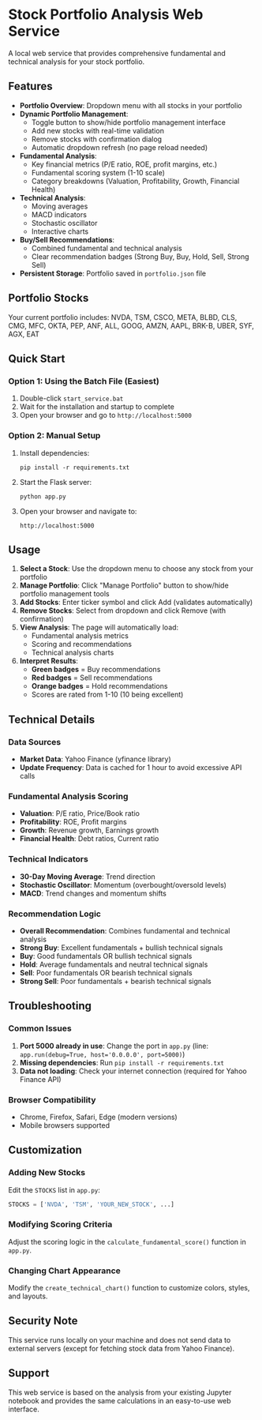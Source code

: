 # Stock Portfolio Analysis Web Service

A local web service that provides comprehensive fundamental and technical analysis for your stock portfolio.

## Features

- **Portfolio Overview**: Dropdown menu with all stocks in your portfolio
- **Dynamic Portfolio Management**: 
  - Toggle button to show/hide portfolio management interface
  - Add new stocks with real-time validation
  - Remove stocks with confirmation dialog
  - Automatic dropdown refresh (no page reload needed)
- **Fundamental Analysis**: 
  - Key financial metrics (P/E ratio, ROE, profit margins, etc.)
  - Fundamental scoring system (1-10 scale)
  - Category breakdowns (Valuation, Profitability, Growth, Financial Health)
- **Technical Analysis**:
  - Moving averages
  - MACD indicators
  - Stochastic oscillator
  - Interactive charts
- **Buy/Sell Recommendations**:
  - Combined fundamental and technical analysis
  - Clear recommendation badges (Strong Buy, Buy, Hold, Sell, Strong Sell)
- **Persistent Storage**: Portfolio saved in `portfolio.json` file

## Portfolio Stocks

Your current portfolio includes:
NVDA, TSM, CSCO, META, BLBD, CLS, CMG, MFC, OKTA, PEP, ANF, ALL, GOOG, AMZN, AAPL, BRK-B, UBER, SYF, AGX, EAT

## Quick Start

### Option 1: Using the Batch File (Easiest)
1. Double-click `start_service.bat`
2. Wait for the installation and startup to complete
3. Open your browser and go to `http://localhost:5000`

### Option 2: Manual Setup
1. Install dependencies:
   ```
   pip install -r requirements.txt
   ```

2. Start the Flask server:
   ```
   python app.py
   ```

3. Open your browser and navigate to:
   ```
   http://localhost:5000
   ```

## Usage

1. **Select a Stock**: Use the dropdown menu to choose any stock from your portfolio
2. **Manage Portfolio**: Click "Manage Portfolio" button to show/hide portfolio management tools
3. **Add Stocks**: Enter ticker symbol and click Add (validates automatically)
4. **Remove Stocks**: Select from dropdown and click Remove (with confirmation)
5. **View Analysis**: The page will automatically load:
   - Fundamental analysis metrics
   - Scoring and recommendations
   - Technical analysis charts
6. **Interpret Results**:
   - **Green badges** = Buy recommendations
   - **Red badges** = Sell recommendations  
   - **Orange badges** = Hold recommendations
   - Scores are rated from 1-10 (10 being excellent)

## Technical Details

### Data Sources
- **Market Data**: Yahoo Finance (yfinance library)
- **Update Frequency**: Data is cached for 1 hour to avoid excessive API calls

### Fundamental Analysis Scoring
- **Valuation**: P/E ratio, Price/Book ratio
- **Profitability**: ROE, Profit margins
- **Growth**: Revenue growth, Earnings growth  
- **Financial Health**: Debt ratios, Current ratio

### Technical Indicators
- **30-Day Moving Average**: Trend direction
- **Stochastic Oscillator**: Momentum (overbought/oversold levels)
- **MACD**: Trend changes and momentum shifts

### Recommendation Logic
- **Overall Recommendation**: Combines fundamental and technical analysis
- **Strong Buy**: Excellent fundamentals + bullish technical signals
- **Buy**: Good fundamentals OR bullish technical signals
- **Hold**: Average fundamentals and neutral technical signals
- **Sell**: Poor fundamentals OR bearish technical signals
- **Strong Sell**: Poor fundamentals + bearish technical signals

## Troubleshooting

### Common Issues
1. **Port 5000 already in use**: Change the port in `app.py` (line: `app.run(debug=True, host='0.0.0.0', port=5000)`)
2. **Missing dependencies**: Run `pip install -r requirements.txt`
3. **Data not loading**: Check your internet connection (required for Yahoo Finance API)

### Browser Compatibility
- Chrome, Firefox, Safari, Edge (modern versions)
- Mobile browsers supported

## Customization

### Adding New Stocks
Edit the `STOCKS` list in `app.py`:
```python
STOCKS = ['NVDA', 'TSM', 'YOUR_NEW_STOCK', ...]
```

### Modifying Scoring Criteria
Adjust the scoring logic in the `calculate_fundamental_score()` function in `app.py`.

### Changing Chart Appearance
Modify the `create_technical_chart()` function to customize colors, styles, and layouts.

## Security Note
This service runs locally on your machine and does not send data to external servers (except for fetching stock data from Yahoo Finance).

## Support
This web service is based on the analysis from your existing Jupyter notebook and provides the same calculations in an easy-to-use web interface.
